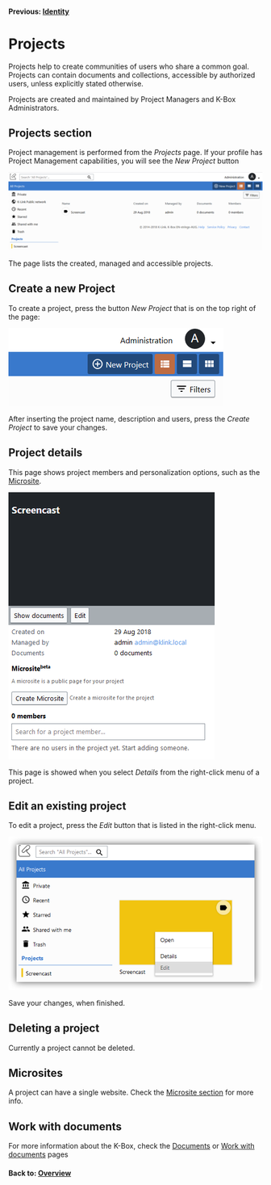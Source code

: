 #### Previous: [Identity](../administration/identity.md)   

# Projects

Projects help to create communities of users who share a common goal. Projects can contain documents and collections, 
accessible by authorized users, unless explicitly stated otherwise.

Projects are created and maintained by Project Managers and K-Box Administrators.

## Projects section

Project management is performed from the _Projects_ page. If your profile has Project Management capabilities, 
you will see the _New Project_ button

![navigation menu](./img/dms-projects-section.JPG)

The page lists the created, managed and accessible projects. 

## Create a new Project

To create a project, press the button _New Project_ that is on the top right of the page:

![Create Project Button](./img/dms-projects-new-btn.JPG)

After inserting the project name, description and users, press the _Create Project_ to save your changes.

## <a id="prjDetails"></a>Project details

This page shows project members and personalization options, such as
the [Microsite](../microsite/index.md).

![Project Details](./img/dms-project-show.JPG)

This page is showed when you select _Details_ from the right-click menu of a project.

## Edit an existing project

To edit a project, press the _Edit_ button that is listed in the right-click menu. 

![Project Edit - details-menu](./img/prj-edit-button.PNG)

Save your changes, when finished. 

## Deleting a project

Currently a project cannot be deleted.

## Microsites

A project can have a single website. Check the [Microsite section](../microsite/index.md) for more info.

## Work with documents

For more information about the K-Box, check the [Documents](https://git.klink.asia/main/k-box/blob/Update-Help-Project-section/docs/user/en/getting-started.md) or [Work with documents](https://git.klink.asia/main/k-box/blob/Update-Help-Project-section/docs/user/documents/work-with-documents.md) pages

#### Back to: [Overview](../administration/intro.md)   


